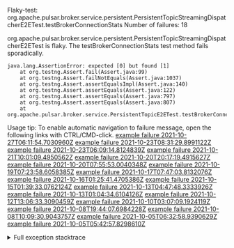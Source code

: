         
Flaky-test: org.apache.pulsar.broker.service.persistent.PersistentTopicStreamingDispatcherE2ETest.testBrokerConnectionStats
Number of failures: 18

org.apache.pulsar.broker.service.persistent.PersistentTopicStreamingDispatcherE2ETest is flaky. The testBrokerConnectionStats test method fails sporadically.

```
java.lang.AssertionError: expected [0] but found [1]
	at org.testng.Assert.fail(Assert.java:99)
	at org.testng.Assert.failNotEquals(Assert.java:1037)
	at org.testng.Assert.assertEqualsImpl(Assert.java:140)
	at org.testng.Assert.assertEquals(Assert.java:122)
	at org.testng.Assert.assertEquals(Assert.java:797)
	at org.testng.Assert.assertEquals(Assert.java:807)
	at org.apache.pulsar.broker.service.PersistentTopicE2ETest.testBrokerConnectionStats(PersistentTopicE2ETest.java:1549)
```

Usage tip: To enable automatic navigation to failure message, open the following links with CTRL/CMD-click.
[example failure 2021-10-27T06:11:54.7030960Z](https://github.com/apache/pulsar/runs/4018551340?check_suite_focus=true?check_suite_focus=true#step:9:313)
[example failure 2021-10-23T08:31:29.8991122Z](https://github.com/apache/pulsar/runs/3983256390?check_suite_focus=true?check_suite_focus=true#step:9:313)
[example failure 2021-10-23T06:09:14.8124839Z](https://github.com/apache/pulsar/runs/3982788045?check_suite_focus=true?check_suite_focus=true#step:9:313)
[example failure 2021-10-21T10:01:09.4950562Z](https://github.com/apache/pulsar/runs/3962075780?check_suite_focus=true?check_suite_focus=true#step:9:313)
[example failure 2021-10-20T20:17:19.4915627Z](https://github.com/apache/pulsar/runs/3956389069?check_suite_focus=true?check_suite_focus=true#step:9:313)
[example failure 2021-10-20T07:55:53.0040348Z](https://github.com/apache/pulsar/runs/3948723858?check_suite_focus=true?check_suite_focus=true#step:9:313)
[example failure 2021-10-19T07:23:58.6058385Z](https://github.com/apache/pulsar/runs/3935901205?check_suite_focus=true?check_suite_focus=true#step:9:313)
[example failure 2021-10-17T07:47:03.8132076Z](https://github.com/apache/pulsar/runs/3917749472?check_suite_focus=true?check_suite_focus=true#step:9:313)
[example failure 2021-10-16T01:25:41.4705386Z](https://github.com/apache/pulsar/runs/3911815448?check_suite_focus=true?check_suite_focus=true#step:9:313)
[example failure 2021-10-15T01:39:33.0762124Z](https://github.com/apache/pulsar/runs/3901517532?check_suite_focus=true?check_suite_focus=true#step:9:313)
[example failure 2021-10-13T04:47:48.3333926Z](https://github.com/apache/pulsar/runs/3878517819?check_suite_focus=true?check_suite_focus=true#step:9:309)
[example failure 2021-10-13T01:04:34.6104126Z](https://github.com/apache/pulsar/runs/3877217137?check_suite_focus=true?check_suite_focus=true#step:9:309)
[example failure 2021-10-12T13:06:33.3090459Z](https://github.com/apache/pulsar/runs/3870601192?check_suite_focus=true?check_suite_focus=true#step:9:309)
[example failure 2021-10-10T03:07:09.1924119Z](https://github.com/apache/pulsar/runs/3849391187?check_suite_focus=true?check_suite_focus=true#step:9:309)
[example failure 2021-10-08T19:44:07.6984228Z](https://github.com/apache/pulsar/runs/3842296284?check_suite_focus=true?check_suite_focus=true#step:9:309)
[example failure 2021-10-08T10:09:30.9043757Z](https://github.com/apache/pulsar/runs/3837218430?check_suite_focus=true?check_suite_focus=true#step:9:309)
[example failure 2021-10-05T06:32:58.9390629Z](https://github.com/apache/pulsar/runs/3799981441?check_suite_focus=true?check_suite_focus=true#step:9:351)
[example failure 2021-10-05T05:42:57.8298610Z](https://github.com/apache/pulsar/runs/3799683465?check_suite_focus=true?check_suite_focus=true#step:9:353)


<details>
<summary>Full exception stacktrace</summary>
<code><pre>
java.lang.AssertionError: expected [0] but found [1]
	at org.testng.Assert.fail(Assert.java:99)
	at org.testng.Assert.failNotEquals(Assert.java:1037)
	at org.testng.Assert.assertEqualsImpl(Assert.java:140)
	at org.testng.Assert.assertEquals(Assert.java:122)
	at org.testng.Assert.assertEquals(Assert.java:797)
	at org.testng.Assert.assertEquals(Assert.java:807)
	at org.apache.pulsar.broker.service.PersistentTopicE2ETest.testBrokerConnectionStats(PersistentTopicE2ETest.java:1549)
	at java.base/jdk.internal.reflect.NativeMethodAccessorImpl.invoke0(Native Method)
	at java.base/jdk.internal.reflect.NativeMethodAccessorImpl.invoke(NativeMethodAccessorImpl.java:62)
	at java.base/jdk.internal.reflect.DelegatingMethodAccessorImpl.invoke(DelegatingMethodAccessorImpl.java:43)
	at java.base/java.lang.reflect.Method.invoke(Method.java:566)
	at org.testng.internal.MethodInvocationHelper.invokeMethod(MethodInvocationHelper.java:132)
	at org.testng.internal.InvokeMethodRunnable.runOne(InvokeMethodRunnable.java:45)
	at org.testng.internal.InvokeMethodRunnable.call(InvokeMethodRunnable.java:73)
	at org.testng.internal.InvokeMethodRunnable.call(InvokeMethodRunnable.java:11)
	at java.base/java.util.concurrent.FutureTask.run(FutureTask.java:264)
	at java.base/java.util.concurrent.ThreadPoolExecutor.runWorker(ThreadPoolExecutor.java:1128)
	at java.base/java.util.concurrent.ThreadPoolExecutor$Worker.run(ThreadPoolExecutor.java:628)
	at java.base/java.lang.Thread.run(Thread.java:829)

</pre></code>
</details>

